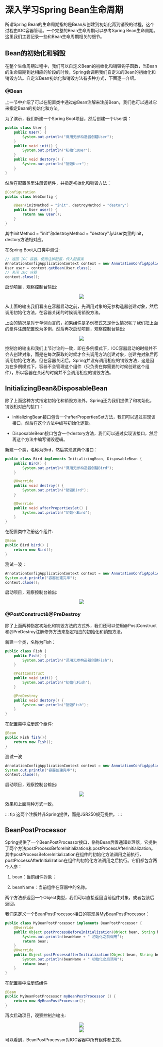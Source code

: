 # 深入学习Spring Bean生命周期
所谓Spring Bean的生命周期指的是Bean从创建到初始化再到销毁的过程，这个过程由IOC容器管理。一个完整的Bean生命周期可以参考Spring Bean生命周期。这里我们主要记录一些和Bean生命周期相关的细节。

## Bean的初始化和销毁
在整个生命周期过程中，我们可以自定义Bean的初始化和销毁钩子函数，当Bean的生命周期到达相应的阶段的时候，Spring会调用我们自定义的Bean的初始化和销毁方法。自定义Bean初始化和销毁方法有多种方式，下面逐一介绍。

### @Bean
上一节中介绍了可以在配置类中通过@Bean注解来注册Bean，我们也可以通过它来指定Bean的初始化和方法。

为了演示，我们新建一个Spring Boot项目，然后创建一个User类：
```java
public class User {
    public User() {
        System.out.println("调用无参构造器创建User");
    }
    public void init() {
        System.out.println("初始化User");
    }
    public void destory() {
        System.out.println("销毁User");
    }
}
```

然后在配置类里注册该组件，并指定初始化和销毁方法：

```java
@Configuration
public class WebConfig {

    @Bean(initMethod = "init", destroyMethod = "destory")
    public User user() {
        return new User();
    }
}
```
其中initMethod = "init"和destroyMethod = "destory"与User类里的init，destory方法相对应。

在Spring Boot入口类中测试:
```java
// 返回 IOC 容器，使用注解配置，传入配置类
AnnotationConfigApplicationContext context = new AnnotationConfigApplicationContext(WebConfig.class);
User user = context.getBean(User.class);
// 关闭 IOC 容器
context.close();
```
启动项目，观察控制台输出:
<div align="center">
<img src="http://ww1.sinaimg.cn/large/007Rnr4ngy1gc7y7khgavj305j022dfn.jpg">
</div>

从上面的输出我们看出在容器启动之前，先调用对象的无参构造器创建对象，然后调用初始化方法，在容器关闭的时候调用销毁方法。

上面的情况是对于单例而言的，如果组件是多例模式又是什么情况呢？我们把上面的组件注册配置改为多例，然后再次启动项目，观察控制台输出:

<div align="center">
<img src="http://ww1.sinaimg.cn/large/007Rnr4ngy1gc7y8b1zk5j306f01ht8i.jpg">
</div>

控制台的输出和我们上节讨论的一致，即在多例模式下，IOC容器启动的时候并不会去创建对象，而是在每次获取的时候才会去调用方法创建对象，创建完对象后再调用初始化方法。但在容器关闭后，Spring并没有调用相应的销毁方法，这是因为在多例模式下，容器不会管理这个组件（只负责在你需要的时候创建这个组件），所以容器在关闭的时候并不会调用相应的销毁方法。

## InitializingBean&DisposableBean
除了上面这种方式指定初始化和销毁方法外，Spring还为我们提供了和初始化，销毁相对应的接口：
- InitializingBean接口包含一个afterPropertiesSet方法，我们可以通过实现该接口，然后在这个方法中编写初始化逻辑。

- DisposableBean接口包含一个destory方法，我们可以通过实现该接口，然后再这个方法中编写销毁逻辑。

新建一个类，名称为Bird，然后实现这两个接口：
```java
public class Bird implements InitializingBean, DisposableBean {
    public Bird() {
        System.out.println("调用无参构造器创建Bird");
    }

    @Override
    public void destroy() {
        System.out.println("销毁Bird");
    }

    @Override
    public void afterPropertiesSet() {
        System.out.println("初始化Bird");
    }
}
```
在配置类中注册这个组件:
```java
@Bean
public Bird bird() {
    return new Bird();
}
```
测试一波：
```java
AnnotationConfigApplicationContext context = new AnnotationConfigApplicationContext(WebConfig.class);
System.out.println("容器创建完毕");
context.close();
```
启动项目，观察控制台输出:
<div align="center">
<img src="http://ww1.sinaimg.cn/large/007Rnr4ngy1gc7ydwxpasj305j020a9v.jpg">
</div>

### @PostConstruct&@PreDestroy
除了上面两种指定初始化和销毁方法的方式外，我们还可以使用@PostConstruct和@PreDestroy注解修饰方法来指定相应的初始化和销毁方法。

新建一个类，名称为Fish：
```java
public class Fish {
    public Fish() {
        System.out.println("调用无参构造器创建Fish");
    }

    @PostConstruct
    public void init() {
        System.out.println("初始化Fish");
    }

    @PreDestroy
    public void destory() {
        System.out.println("销毁Fish");
    }
}
```
在配置类中注册这个组件:
```java
@Bean
public Fish fish(){
    return new Fish();
}
```
测试一波
```java
AnnotationConfigApplicationContext context = new AnnotationConfigApplicationContext(WebConfig.class);
System.out.println("容器创建完毕");
context.close();
```
启动项目，观察控制台输出:
<div align="center">
<img src="http://ww1.sinaimg.cn/large/007Rnr4ngy1gc7ygf9rcaj305p01za9v.jpg">
</div>

效果和上面两种方式一致。

::: tip
这两个注解并非Spring提供，而是JSR250规范提供。
:::

## BeanPostProcessor
Spring提供了一个BeanPostProcessor接口，俗称Bean后置通知处理器，它提供了两个方法postProcessBeforeInitialization和postProcessAfterInitialization。其中postProcessBeforeInitialization在组件的初始化方法调用之前执行，postProcessAfterInitialization在组件的初始化方法调用之后执行。它们都包含两个入参：

1. bean：当前组件对象；

2. beanName：当前组件在容器中的名称。

两个方法都返回一个Object类型，我们可以直接返回当前组件对象，或者包装后返回。

我们来定义一个BeanPostProcessor接口的实现类MyBeanPostProcessor：
```java
public class MyBeanPostProcessor implements BeanPostProcessor {
    @Override
    public Object postProcessBeforeInitialization(Object bean, String beanName) throws BeansException {
        System.out.println(beanName + " 初始化之前调用");
        return bean;
    }
    @Override
    public Object postProcessAfterInitialization(Object bean, String beanName) throws BeansException {
        System.out.println(beanName + " 初始化之后调用");
        return bean;
    }
}
```
在配置类中注册该组件
```java
@Bean
public MyBeanPostProcessor myBeanPostProcessor () {
    return new MyBeanPostProcessor();
}
```

再次启动项目，观察控制台输出:
<div align="center">
<img src="http://ww1.sinaimg.cn/large/007Rnr4ngy1gc7ykcw46yj30nd08hab5.jpg">
</div>

<div align="center">
<img src="http://ww1.sinaimg.cn/large/007Rnr4ngy1gc7yqblc0cj305k031744.jpg">
</div>

可以看到，BeanPostProcessor对IOC容器中所有组件都生效。